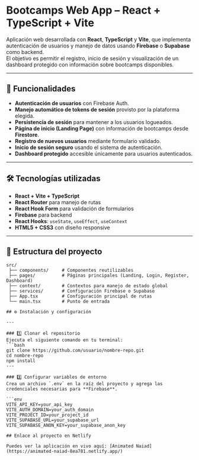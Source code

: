 # Bootcamps Web App – React + TypeScript + Vite

Aplicación web desarrollada con **React**, **TypeScript** y **Vite**, que implementa autenticación de usuarios y manejo de datos usando **Firebase** o **Supabase** como backend.  
El objetivo es permitir el registro, inicio de sesión y visualización de un dashboard protegido con información sobre bootcamps disponibles.

---

## 🚀 Funcionalidades

- **Autenticación de usuarios** con Firebase Auth.
- **Manejo automático de tokens de sesión** provisto por la plataforma elegida.  
- **Persistencia de sesión** para mantener a los usuarios logueados.  
- **Página de inicio (Landing Page)** con información de bootcamps desde **Firestore**.  
- **Registro de nuevos usuarios** mediante formulario validado.  
- **Inicio de sesión seguro** usando el sistema de autenticación.  
- **Dashboard protegido** accesible únicamente para usuarios autenticados.  

---

## 🛠️ Tecnologías utilizadas

- **React + Vite + TypeScript**  
- **React Router** para manejo de rutas  
- **React Hook Form** para validación de formularios  
- **Firebase** para backend  
- **React Hooks**: `useState`, `useEffect`, `useContext`  
- **HTML5 + CSS3** con diseño responsive  

---

## 📂 Estructura del proyecto

```plaintext
src/
 ├── components/     # Componentes reutilizables
 ├── pages/          # Páginas principales (Landing, Login, Register, Dashboard)
 ├── context/        # Contextos para manejo de estado global
 ├── services/       # Configuración Firebase o Supabase
 ├── App.tsx         # Configuración principal de rutas
 └── main.tsx        # Punto de entrada

## ⚙️ Instalación y configuración

---

### 1️⃣ Clonar el repositorio
Ejecuta el siguiente comando en tu terminal:
```bash
git clone https://github.com/usuario/nombre-repo.git
cd nombre-repo
npm install
---

### 3️⃣ Configurar variables de entorno
Crea un archivo `.env` en la raíz del proyecto y agrega las credenciales necesarias para **Firebase**.

```env
VITE_API_KEY=your_api_key
VITE_AUTH_DOMAIN=your_auth_domain
VITE_PROJECT_ID=your_project_id
VITE_SUPABASE_URL=your_supabase_url
VITE_SUPABASE_ANON_KEY=your_supabase_anon_key

## Enlace al proyecto en Netlify

Puedes ver la aplicación en vivo aquí: [Animated Naiad](https://animated-naiad-8ea781.netlify.app/)
